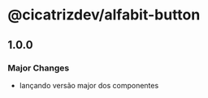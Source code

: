 # @cicatrizdev/alfabit-button

## 1.0.0

### Major Changes

- lançando versão major dos componentes
